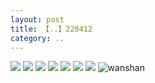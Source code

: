 ```yaml
---
layout: post
title: 【..】220412
category: ..
---
```

![](http://rab41f8zg.hd-bkt.clouddn.com/img/bottom.png)
![](http://rab41f8zg.hd-bkt.clouddn.com/img/zeyuanximeng-220412-1.png)
![](http://rab41f8zg.hd-bkt.clouddn.com/img/zeyuanximeng-220412-2.png)
![](http://rab41f8zg.hd-bkt.clouddn.com/img/zeyuanximeng-220412-3.jpg)
![](http://rab41f8zg.hd-bkt.clouddn.com/img/zeyuanximeng-220412-4.jpg)
![](http://rab41f8zg.hd-bkt.clouddn.com/img/zeyuanximeng-220412-5.jpg)
![](http://rab41f8zg.hd-bkt.clouddn.com/img/zeyuanximeng-220412-6.jpg)
![wanshan](http://rab41f8zg.hd-bkt.clouddn.com/img/wanshan.png)

